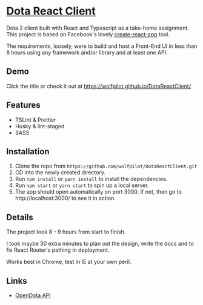 # [Dota React Client](https://wolfpilot.github.io/DotaReactClient/)

Dota 2 client built with React and Typescript as a take-home assignment. This project is based on Facebook's lovely [create-react-app](https://github.com/facebook/create-react-app) tool.

The requirements, loosely, were to build and host a Front-End UI in less than 8 hours using any framework and/or library and at least one API.

## Demo
Click the title or check it out at https://wolfpilot.github.io/DotaReactClient/

## Features
- TSLint & Prettier
- Husky & lint-staged
- SASS

## Installation

1. Clone the repo from `https://github.com/wolfpilot/DotaReactClient.git`
2. CD into the newly created directory.
2. Run `npm install` or `yarn install` to install the dependencies.
3. Run `npm start` or `yarn start` to spin up a local server.
4. The app should open automatically on port 3000. If not, then go to http://localhost:3000/ to see it in action.

## Details
The project took 8 - 9 hours from start to finish.

I took maybe 30 extra minutes to plan out the design, write the docs and to fix React Router's pathing in deployment.

Works best in Chrome, test in IE at your own peril.

## Links
- [OpenDota API](https://docs.opendota.com/)
